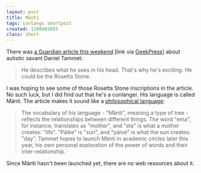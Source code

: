 ```yaml
---
layout: post
title: Mänti
tags: conlangs shortpost
created: 1108402655
class: short
---
```

There was [a Guardian article this weekend](http://www.guardian.co.uk/weekend/story/0,,1409903,00.html) [link via [GeekPress](http://www.geekpress.com/2005_02_14_daily.html)]  about autistic savant Daniel Tammet:

> He describes what he sees in his head. That's why he's exciting. He could be the Rosetta Stone.

I was hoping to see some of those Rosetta Stone inscriptions in the article.  No such luck, but I did find out that he's a conlanger.  His language is called Mänti.  The article makes it sound like a [philosophical language](http://www.langmaker.com/mlclass.htm):

> The vocabulary of his language - "Mänti", meaning a type of tree - reflects the relationships between different things. The word "ema", for instance, translates as "mother", and "ela" is what a mother creates: "life". "Päike" is "sun", and "päive" is what the sun creates: "day". Tammet hopes to launch Mänti in academic circles later this year, his own personal exploration of the power of words and their inter-relationship.

Since Mänti hasn't been launched yet, there are no web resources about it.
